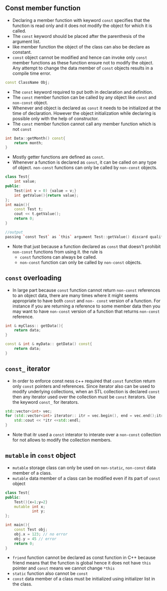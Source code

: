 ## Const member function ##
- Declaring a member function with keyword `const` specifies that the function is read only and it does not modify the object for which it is called.
- The `const` keyword should be placed after the parenthesis of the argument list.
- like member function the object of the class can also be declare as constant.
- `const` object cannot be modified and hence can invoke only `const` member functions as these function ensure not to modify the object. Any attempt to change the data member of `const` objects results in a compile time error.
```cpp
const ClassName Obj;
```
- The `const` keyword required to put both in declaration and definition.
- The `const` member function can be called by any object like `const` and `non-const` object.
- Whenever and object is declared as `const` it needs to be initialized at the time of declaration. However the object initialization while declaring is possible only with the help of constructor.
- The `const` member function cannot call any member function which is not `const`
```cpp
int Data::getMonth() const{
    return month;
}
``` 
- Mostly getter functions are defined as `const`.
- Whenever a function is declared as `const`, it can be called on any type of object. `non-const` functions can only be called by `non-const` objects.
```cpp
class Test{
    int value;
public:
    Test(int v = 0) {value = v;}
    int getValue(){return value};
};
int main(){
    const Test t;
    cout << t.getValue();
    return 0;
}
```
```cpp
//output
passing `const Test` as `this` argument Test::getValue() discard qualifier.
```
- Note that just because a function declared as `const` that doesn't prohibit `non-const` functions from using it. the rule is
    - `const` functions can always be called.
    - `non-const` function can only be called by `non-const` objects.

## `const` overloading ##
- In large part because `const` function cannot return `non-const` references to an object data, there are many times where it might seems appropriate to have both `const` and `non- const` version of a function. For instance if you are returning a reference to some member data then you may want to have `non-const` version of a function that returns `non-const` reference.
```cpp
int & myClass:: getData(){
    return data;
}

const & int & myData:: getData() const{
    return data;
}
```

## `const_` iterator ##
- In order to enforce const ness c++ required that `const` function return only `const` pointers and references.
Since iterator also can be used to modify underlying collections, when an STL collection is declared `const` then any iterator used over the collection must be `const` iterators. Use the keyword `const_` for iterators.

```cpp
std::vector<int> vec;
for (std::vector<int> iterator:: itr = vec.begin(), end = vec.end();itr != end; ++itr){
    std::cout << *itr <<std::endl;
}
```
- Note that itr used a `const` interator to interate over a `non-const` collection for not allows to modify the collection members.

## `mutable` in `const` object ##
- `mutable` storage class can only be used on `non-static`, `non-const` data member of a class.
- `mutable` data member of a class can be modified even if its part of `const` object

```cpp
class Test{
public:
    Test(){x=1;y=2}
    mutable int x;
            int y;
};

int main(){
    const Test obj;
    obj.x = 123; // no error
    obj.y = 45 // error
    return 0;
}
```
- `friend` function cannot be declared as const function in C++ because friend means that the function is global hence it does not have `this` pointer and `const` means we cannot change `*this` 
- `static` function also cannot be `const`
- `const` data member of a class must be initialized using initializer list in the class.

